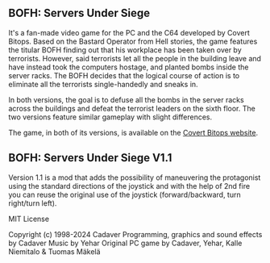 BOFH: Servers Under Siege
-------------------------
It's a fan-made video game for the PC and the C64 developed by Covert Bitops. Based on the Bastard Operator from Hell stories, the game features the titular BOFH finding out that his workplace has been taken over by terrorists. However, said terrorists let all the people in the building leave and have instead took the computers hostage, and planted bombs inside the server racks. The BOFH decides that the logical course of action is to eliminate all the terrorists single-handedly and sneaks in.

In both versions, the goal is to defuse all the bombs in the server racks across the buildings and defeat the terrorist leaders on the sixth floor. The two versions feature similar gameplay with slight differences.

The game, in both of its versions, is available on the [Covert Bitops website](https://cadaver.github.io/).

BOFH: Servers Under Siege V1.1
------------------------------
Version 1.1 is a mod that adds the possibility of maneuvering the protagonist using the standard directions of the joystick and with the help of 2nd fire you can reuse the original use of the joystick (forward/backward, turn right/turn left).

MIT License

Copyright (c) 1998-2024 Cadaver 
Programming, graphics and sound effects by Cadaver Music by Yehar
Original PC game by Cadaver, Yehar, Kalle Niemitalo & Tuomas Mäkelä

